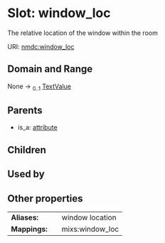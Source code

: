 
# Slot: window_loc


The relative location of the window within the room

URI: [nmdc:window_loc](https://microbiomedata/meta/window_loc)


## Domain and Range

None &#8594;  <sub>0..1</sub> [TextValue](TextValue.md)

## Parents

 *  is_a: [attribute](attribute.md)

## Children


## Used by


## Other properties

|  |  |  |
| --- | --- | --- |
| **Aliases:** | | window location |
| **Mappings:** | | mixs:window_loc |

